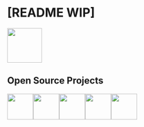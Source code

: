 # [README WIP]

<img src="https://endev.at/content/EndevBanner.svg" height="80px" />

## Open Source Projects
<img src="https://endev.at/content/projects/LPHP/LPHP_Banner_300.png" height="60px" /><img src="https://endev.at/content/projects/Surgit/Surgit_Banner_300.png" height="60px" /><img src="https://endev.at/content/projects/VeloxTimer/Velox_Banner_300.svg" height="60px" /><img src="https://endev.at/content/projects/XPS/XPS_Banner_300.png" height="60px" /><img src="https://endev.at/content/projects/Q-Drive/QDriveBanner300.svg" height="60px" />

